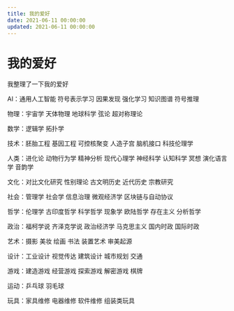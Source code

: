 ```yaml
---
title: 我的爱好
date: 2021-06-11 00:00:00
updated: 2021-06-11 00:00:00
---
```


# 我的爱好

我整理了一下我的爱好

AI：通用人工智能 符号表示学习 因果发现 强化学习 知识图谱 符号推理

物理：宇宙学 天体物理 地球科学 弦论 超对称理论

数学：逻辑学 拓扑学

技术：胚胎工程 基因工程 可控核聚变 人造子宫 脑机接口 科技伦理学

人类：进化论 动物行为学 精神分析 现代心理学 神经科学 认知科学 冥想 演化语言学 音韵学

文化：对比文化研究 性别理论 古文明历史 近代历史 宗教研究

社会：管理学 社会学 信息治理 微观经济学 区块链与自动协议

哲学：伦理学 古印度哲学 科学哲学 现象学 欧陆哲学 存在主义 分析哲学

政治：福柯学说 齐泽克学说 政治经济学 马克思主义 国内时政 国际时政

艺术：摄影 美妆 绘画 书法 装置艺术 审美起源

设计：工业设计 视觉传达 建筑设计 城市规划 交通

游戏：建造游戏 经营游戏 探索游戏 解密游戏 棋牌

运动：乒乓球 羽毛球

玩具：家具维修 电器维修 软件维修 组装类玩具

